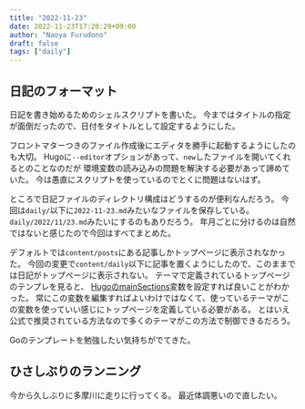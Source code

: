 ```yaml
---
title: "2022-11-23"
date: 2022-11-23T17:20:29+09:00
author: "Naoya Furudono"
draft: false
tags: ["daily"]
---
```


## 日記のフォーマット

日記を書き始めるためのシェルスクリプトを書いた。
今まではタイトルの指定が面倒だったので、日付をタイトルとして設定するようにした。

フロントマターつきのファイル作成後にエディタを勝手に起動するようにしたのも大切。
Hugoに`--editor`オプションがあって、`new`したファイルを開いてくれるとのことなのだが
環境変数の読み込みの問題を解決する必要があって諦めていた。
今は愚直にスクリプトを使っているのでとくに問題はないはず。

ところで日記ファイルのディレクトリ構成はどうするのが便利なんだろう。
今回は`daily/`以下に`2022-11-23.md`みたいなファイルを保存している。
`daily/2022/11/23.md`みたいにするのもありだろう。
年月ごとに分けるのは自然ではないと感じたので今回はすべてまとめた。

デフォルトでは`content/posts`にある記事しかトップページに表示されなかった。
今回の変更で`content/daily`以下に記事を置くようにしたので、このままでは日記がトップページに表示されない。
テーマで定義されているトップページのテンプレを見ると、
[HugoのmainSections](https://gohugo.io/functions/where/#mainsections)変数を設定すれば良いことがわかった。
常にこの変数を編集すればよいわけではなくて、使っているテーマがこの変数を使っていい感じにトップページを定義している必要がある。
とはいえ公式で推奨されている方法なので多くのテーマがこの方法で制御できるだろう。

Goのテンプレートを勉強したい気持ちがでてきた。

## ひさしぶりのランニング

今から久しぶりに多摩川に走りに行ってくる。
最近体調悪いので直したい。

